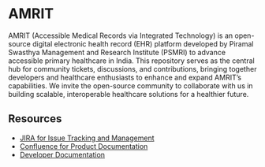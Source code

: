 # AMRIT

AMRIT (Accessible Medical Records via Integrated Technology) is an open-source digital electronic health record (EHR) platform developed by Piramal Swasthya Management and Research Institute (PSMRI) to advance accessible primary healthcare in India. This repository serves as the central hub for community tickets, discussions, and contributions, bringing together developers and healthcare enthusiasts to enhance and expand AMRIT’s capabilities. We invite the open-source community to collaborate with us in building scalable, interoperable healthcare solutions for a healthier future.

## Resources
- [JIRA for Issue Tracking and Management](https://support.piramalfoundation.org/jira/projects/AMM/issues)
- [Confluence for Product Documentation](https://pmp.piramalswasthya.org/confluence/display/AMRIT)
- [Developer Documentation](https://piramal-swasthya.gitbook.io/amrit)
